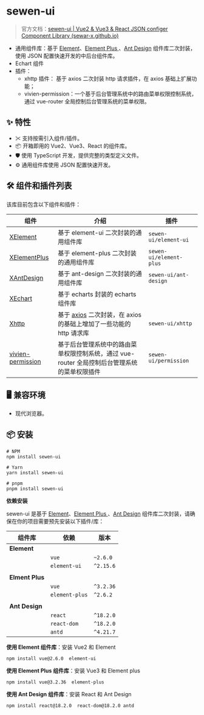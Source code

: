 # sewen-ui

> 官方文档：[sewen-ui | Vue2 & Vue3 & React JSON configer Component Library (sewar-x.github.io)](https://sewar-x.github.io/sewen-ui/)



* 通用组件库：基于 [Element](https://element.eleme.cn/#/zh-CN)、[Element Plus ](https://element-plus.org/zh-CN/component/overview.html)、[Ant Design](https://ant-design.antgroup.com/index-cn) 组件库二次封装，使用 JSON 配置快速开发的中后台组件库。
* Echart 组件
* 插件：
  * xhttp 插件： 基于 axios 二次封装 http 请求插件，在 axios 基础上扩展功能；
  * vivien-permission：一个基于后台管理系统中的路由菜单权限控制系统，通过 vue-router 全局控制后台管理系统的菜单权限。



## ✨ 特性

- ✂ 支持按需引入组件/插件。
- 📦 开箱即用的 Vue2、Vue3、React 的组件库。
- 🛡 使用 TypeScript 开发，提供完整的类型定义文件。
- ⚙️ 通用组件库使用 JSON 配置快速开发。



## 🛠 组件和插件列表

该库目前包含以下组件和插件：

| 组件                                                         | 介绍                                                         | 插件                 |
| ------------------------------------------------------------ | ------------------------------------------------------------ | -------------------- |
| [XElement](https://sewar-x.github.io/sewen-ui/zh-CN/components/element-ui/Vue2%20%E7%BB%84%E4%BB%B6%E6%80%BB%E8%A7%88/Vue2%20%E7%BB%84%E4%BB%B6%E6%80%BB%E8%A7%88.html) | 基于 element-ui  二次封装的通用组件库                        | `sewen-ui/element-ui`   |
| [XElementPlus](https://sewar-x.github.io/sewen-ui/zh-CN/components/element-plus/Vue3-%E5%9F%BA%E7%A1%80%E7%BB%84%E4%BB%B6/Vue3-%E7%BB%84%E4%BB%B6%E6%80%BB%E8%A7%88.html) | 基于 element-plus  二次封装的通用组件库                      | `sewen-ui/element-plus` |
| [XAntDesign](https://sewar-x.github.io/sewen-ui/zh-CN/components/ant-design/React%20%E7%BB%84%E4%BB%B6%E6%80%BB%E8%A7%88/React%20%E7%BB%84%E4%BB%B6%E6%80%BB%E8%A7%88.html) | 基于 ant-design  二次封装的通用组件库                        | `sewen-ui/ant-design`   |
| [XEchart](https://sewar-x.github.io/sewen-ui/zh-CN/components/echarts/Vue2-Echarts/Bar%20%E6%9D%A1%E5%BD%A2%E5%9B%BE.html) | 基于 echarts 封装的 echarts  组件库                          |                      |
| [Xhttp](https://sewar-x.github.io/sewen-ui/zh-CN/components/library/xhttp/%E4%BD%BF%E7%94%A8.html) | 基于 [axios](https://www.axios-http.cn/docs/intro) 二次封装，在 axios 的基础上增加了一些功能的 http 请求库 | `sewen-ui/xhttp`        |
| [vivien-permission](https://sewar-x.github.io/sewen-ui/zh-CN/components/library/vivien-permission/%E4%BD%BF%E7%94%A8.html) | 基于后台管理系统中的路由菜单权限控制系统，通过 vue-router 全局控制后台管理系统的菜单权限插件 | `sewen-ui/permission`   |





## 🖥 兼容环境

- 现代浏览器。



## 📦 安装

```shell
# NPM
npm install sewen-ui

# Yarn
yarn install sewen-ui

# pnpm
pnpm install sewen-ui
```

**依赖安装**

sewen-ui 是基于 [Element](https://element.eleme.cn/#/zh-CN)、[Element Plus ](https://element-plus.org/zh-CN/component/overview.html)、[Ant Design](https://ant-design.antgroup.com/index-cn) 组件库二次封装，请确保在你的项目需要预先安装以下插件/库：

| 组件库          | 依赖           | 版本      |
| --------------- | -------------- | --------- |
| **Element**     |                |           |
|                 | `vue`          | `~2.6.0`  |
|                 | `element-ui`   | `^2.15.6` |
|                 |                |           |
| **Elment Plus** |                |           |
|                 | `vue`          | `^3.2.36` |
|                 | `element-plus` | `^2.6.2`  |
|                 |                |           |
| **Ant Design**  |                |           |
|                 | `react`        | `^18.2.0` |
|                 | `react-dom`    | `^18.2.0` |
|                 | `antd`         | `^4.21.7` |

**使用 Element 组件库**：安装 Vue2 和 Element

```shell
npm install vue@2.6.0  element-ui
```



**使用 Element Plus 组件库**：安装 Vue3 和 Element plus

```shell
npm install vue@3.2.36  element-plus
```



**使用 Ant Design 组件库**：安装 React 和 Ant Design

```shell
npm install react@18.2.0  react-dom@18.2.0 antd
```




